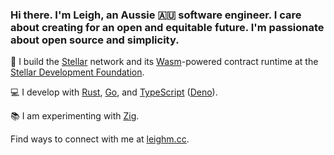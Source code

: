 ### Hi there. I'm Leigh, an Aussie 🇦🇺 software engineer. I care about creating for an open and equitable future. I'm passionate about open source and simplicity.

🔭 I build the [Stellar] network and its [Wasm]-powered contract runtime at the [Stellar Development Foundation][SDF].

💻 I develop with [Rust], [Go], and [TypeScript] ([Deno]).

📚 I am experimenting with [Zig].

Find ways to connect with me at [leighm.cc][me].

[Go]: https://go.dev
[PostgreSQL]: https://postgresql.org
[Rust]: https://www.rust-lang.org
[Ruby]: https://www.ruby-lang.org
[Zig]: http://ziglang.org
[Deno]: http://deno.com
[TypeScript]: https://typescriptlang.org

[Wasm]: https://webassembly.org
[Stellar]: https://stellar.org
[SDF]: https://stellar.org/foundation

[me]: https://leighm.cc
